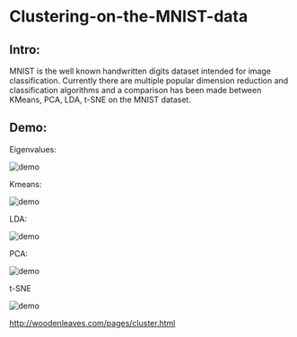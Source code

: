 # Clustering-on-the-MNIST-data

## Intro:
MNIST is the well known handwritten digits dataset intended for image classification. Currently there are multiple popular dimension reduction and classification algorithms and a comparison has been made between KMeans, PCA, LDA, t-SNE on the MNIST dataset.

## Demo:

Eigenvalues:

![demo](https://github.com/woodenleaves/Clustering-on-the-MNIST-data/raw/master/cluster_classification.png)

Kmeans:

![demo](https://github.com/woodenleaves/Clustering-on-the-MNIST-data/raw/master/kmeans.png)

LDA:

![demo](https://github.com/woodenleaves/Clustering-on-the-MNIST-data/raw/master/lda.png)

PCA:

![demo](https://github.com/woodenleaves/Clustering-on-the-MNIST-data/raw/master/pca.png)

t-SNE

![demo](https://github.com/woodenleaves/Clustering-on-the-MNIST-data/raw/master/tsne.png)


http://woodenleaves.com/pages/cluster.html

